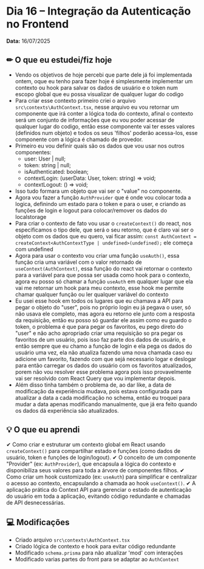 # Dia 16 –  **Integração da Autenticação no Frontend**

**Data:** 16/07/2025

## ✏ O que eu estudei/fiz hoje

- Vendo os objetivos de hoje percebi que parte dele já foi implementada ontem, oque eu tenho para fazer hoje é simplesmente implementar um contexto ou hook para salvar os dados de usuário e o token num escopo global que eu possa visualizar de qualquer lugar do codigo
- Para criar esse contexto primeiro criei o arquivo `src\contexts\AuthContext.tsx`, nesse arquivo eu vou retornar um componente que irá conter a lógica toda do contexto, afinal o contexto será um conjunto de informações que eu vou poder acessar de qualquer lugar do codigo, então esse  componente vai ter esses valores (definidos num objeto) e todos os seus 'filhos' poderão acessa-los, esse componente com a lógica é chamado de provedor.
- Primeiro eu vou definir quais são os dados que vou usar nos outros componentes:
	- user: User | null;
	- token: string | null;
	- isAuthenticated: boolean;
	- contextLogin: (userData: User, token: string) => void;
	- contextLogout: () => void;
- Isso tudo formara um objeto que vai ser o "value" no componente.
- Agora vou fazer a função `AuthProvider` que é onde vou colocar toda a logica, definindo um estado para o token e para o user, e criando as funções de login e logout para colocar/remover os dados do localstorage
- Para criar o contexto de fato vou usar o `createContext()` do react, nos especificamos o tipo dele, que será o seu retorno, que é claro vai ser o objeto com os dados que eu quero, vai ficar assim: `const AuthContext = createContext<AuthContextType | undefined>(undefined);` ele começa com undefined
- Agora para usar o contexto vou criar uma função `useAuth()`, essa função cria uma variável com o valor retornado de `useContext(AuthContext)`, essa função do react vai retornar o contexto para a variável para que possa ser usada como hook para o contexto, agora eu posso só chamar a função `useAuth` em qualquer lugar que ela vai me retornar um hook para meu contexto, esse hook me permite chamar qualquer função ou ler qualquer variável do contexto
- Eu usei esse hook em todos os lugares que eu chamava a API para pegar o objeto do "user", pois no próprio login eu já pegava o user, só não usava ele completo, mas agora eu retorno ele junto com a resposta da requisição, então eu posso só guardar ele assim como eu guardo o token, o problema é que para pegar os favoritos, eu pego direto do "user" e não acho apropriado criar uma requisição so pra pegar os favoritos de um usuário, pois isso faz parte dos dados de usuário, e então sempre que eu chamo a função de login e ela pega os dados do usuário uma vez, ela não atualiza fazendo uma nova chamada caso eu adicione um favorito, fazendo com que sejá necessario logar e deslogar para então carregar os dados do usuário com os favoritos atualizados, porem não vou resolver esse problema agora pois isso provavelmente vai ser resolvido com React Query que vou implementar depois.
- Além disso tinha também o problema de, ao dar like, a data de modificação da experiência mudava, pois estava configurada para atualizar a data a cada modificação no schema, então eu troquei para mudar a data apenas modificando manualmente, que já era feito quando os dados dá experiência são atualizados. 

## 💡 O que eu aprendi

✔ Como criar e estruturar um contexto global em React usando `createContext()` para compartilhar estado e funções (como dados de usuário, token e funções de login/logout). 
✔ O conceito de um componente "Provider" (ex: `AuthProvider`), que encapsula a lógica do contexto e disponibiliza seus valores para toda a árvore de componentes filhos. 
✔ Como criar um hook customizado (ex: `useAuth`) para simplificar e centralizar o acesso ao contexto, encapsulando a chamada ao hook `useContext()`. 
✔ A aplicação prática do Context API para gerenciar o estado de autenticação do usuário em toda a aplicação, evitando código redundante e chamadas de API desnecessárias. 

## 💻 Modificações

- Criado arquivo `src\contexts\AuthContext.tsx`
- Criado lógica de contexto e hook para evitar código redundante
- Modificado `schema.prisma` para não atualizar 'mod' com interações
- Modificado varias partes do front para se adaptar ao `AuthContext`
